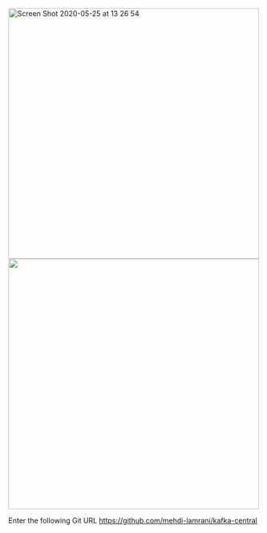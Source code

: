 
<img width="500" alt="Screen Shot 2020-05-25 at 13 26 54" src="https://user-images.githubusercontent.com/28993140/82809155-bd317800-9e8b-11ea-8014-10b9dccc1dd3.png"/>

<img width="500" src="https://user-images.githubusercontent.com/28993140/82809307-1bf6f180-9e8c-11ea-9de5-2886bfa66ce6.png"/>

Enter the following Git URL https://github.com/mehdi-lamrani/kafka-central

